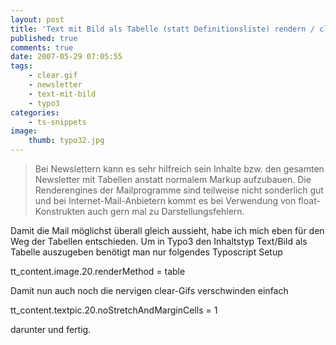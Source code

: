 ```yaml
---
layout: post
title: 'Text mit Bild als Tabelle (statt Definitionsliste) rendern / clear.gif entfernen'
published: true
comments: true
date: 2007-05-29 07:05:55
tags:
    - clear.gif
    - newsletter
    - text-mit-bild
    - typo3
categories:
    - ts-snippets
image:
    thumb: typo32.jpg
---
```

> Bei Newslettern kann es sehr hilfreich sein Inhalte bzw. den gesamten Newsletter mit Tabellen anstatt normalem Markup aufzubauen. Die Renderengines der Mailprogramme sind teilweise nicht sonderlich gut und bei Internet-Mail-Anbietern kommt es bei Verwendung von float-Konstrukten auch gern mal zu Darstellungsfehlern.



Damit die Mail möglichst überall gleich aussieht, habe ich mich eben für den Weg der Tabellen entschieden. Um in Typo3 den Inhaltstyp Text/Bild als Tabelle auszugeben benötigt man nur folgendes Typoscript Setup

tt_content.image.20.renderMethod = table

Damit nun auch noch die nervigen clear-Gifs verschwinden einfach

tt_content.textpic.20.noStretchAndMarginCells = 1

darunter und fertig.